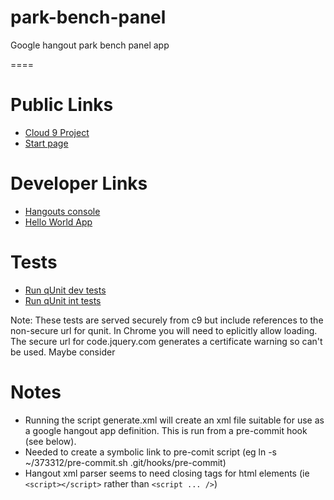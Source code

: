 park-bench-panel
================

Google hangout park bench panel app

====

Public Links
============

* [Cloud 9 Project](http://c9.io/neilbmclaughlin/park-bench-panel)
* [Start page](http://c9.io/neilbmclaughlin/park-bench-panel/workspace/workspace/start.html)

Developer Links
============

* [Hangouts console](https://code.google.com/apis/console/b/0/#project:727799527310)
* [Hello World App](https://hangoutsapi.talkgadget.google.com/hangouts?authuser=0&gid=857952554289)

Tests
=====

* [Run qUnit dev tests](http://c9.io/neilbmclaughlin/park-bench-panel/workspace/Tests/park-bench-panel-tests-dev.html)
* [Run qUnit int tests](http://c9.io/neilbmclaughlin/park-bench-panel/workspace/Tests/park-bench-panel-tests-int.html)

Note: These tests are served securely from c9 but include references to the non-secure url for qunit. In Chrome you will need to eplicitly allow loading.
The secure url for code.jquery.com generates a certificate warning so can't be used.
Maybe consider 
 
Notes
=====

* Running the script generate.xml will create an xml file suitable for use as a google hangout app definition. This is run from a pre-commit hook (see below).
* Needed to create a symbolic link to pre-comit script (eg ln -s ~/373312/pre-commit.sh .git/hooks/pre-commit) 
* Hangout xml parser seems to need closing tags for html elements (ie `<script></script>` rather than `<script ... />`)